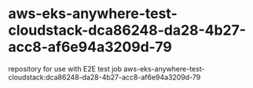 # aws-eks-anywhere-test-cloudstack-dca86248-da28-4b27-acc8-af6e94a3209d-79
repository for use with E2E test job aws-eks-anywhere-test-cloudstack:dca86248-da28-4b27-acc8-af6e94a3209d-79
